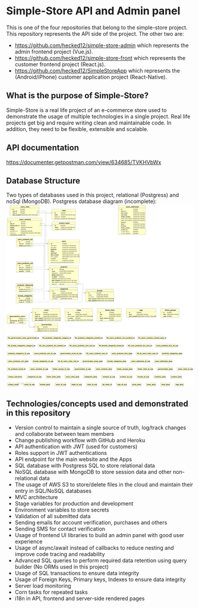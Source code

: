 # Simple-Store API and Admin panel
This is one of the four repositories that belong to the simple-store project.
This repository represents the API side of the project.
The other two are:
- https://github.com/hecked12/simple-store-admin which represents the admin frontend project (Vue.js).
- https://github.com/hecked12/simple-store-front which represents the customer frontend project (React.js).
- https://github.com/hecked12/SimpleStoreApp which represents the (Android/iPhone) customer application project (React-Native).

## What is the purpose of Simple-Store?
Simple-Store is a real life project of an e-commerce store used to demonstrate the usage of multiple technologies in a single project.
Real life projects get big and require writing clean and maintainable code.
In addition, they need to be flexible, extensible and scalable.

## API documentation
https://documenter.getpostman.com/view/634685/TVKHVbWx

## Database Structure
Two types of databases used in this project, relational (Postgress) and noSql (MongoDB).
Postgress database diagram (incomplete):
![Diagram](/resources/diagram.png)

## Technologies/concepts used and demonstrated in this repository
- Version control to maintain a single source of truth, log/track changes and collaborate between team members
- Change publishing workflow with GitHub and Heroku
- API authentication with JWT (used for customers)
- Roles support in JWT authentications
- API endpoint for the main website and the Apps
- SQL database with Postgress SQL to store relational data
- NoSQL database with MongoDB to store session data and other non-relational data
- The usage of AWS S3 to store/delete files in the cloud and maintain their entry in SQL/NoSQL databases
- MVC architecture
- Stage variables for production and development
- Environment variables to store secrets
- Validation of all submitted data
- Sending emails for account verification, purchases and others
- Sending SMS for contact verification
- Usage of frontend UI libraries to build an admin panel with good user experience
- Usage of async/await instead of callbacks to reduce nesting and improve code tracing and readability
- Advanced SQL queries to perform required data retention using query builder (No ORMs used in this project)
- Usage of SQL transactions to ensure data integrity
- Usage of Foreign Keys, Primary keys, Indexes to ensure data integrity
- Server load monitoring 
- Corn tasks for repeated tasks
- i18n in API, frontend and server-side rendered pages
